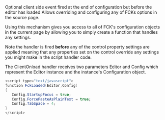 ﻿Optional client side event fired at the end of configuration but before the editor has loaded
Allows overriding and configuring any of FCKs options in the source page.

Using this mechanism gives you access to all of FCK's configuration objects in the current page by allowing you to simply create a function that handles any settings. 

Note the handler is fired **before** any of the control property settings are applied meaning that any properties set on the control override any settings you might make in the script handler code.

The ClientOnload handler receives two parameters Editor and Config which represent the Editor instance and the instance's Configuration object.

```cs
<script type="text/javascript">
function FckLoaded(Editor,Config)
{
   Config.StartupFocus = true;
   Config.ForcePasteAsPlainText = true;
   Config.TabSpace = 4;
}
</script>
```